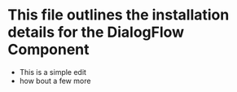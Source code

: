 # This file outlines the installation details for the DialogFlow Component
- This is a simple edit
- how bout a few more

